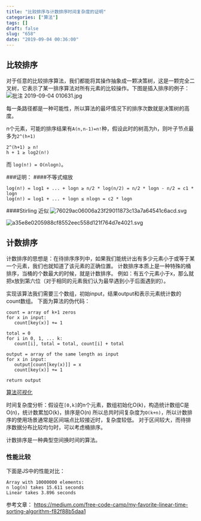```yaml
---
title: "比较排序与计数排序时间复杂度的证明"
categories: ["算法"]
tags: []
draft: false
slug: "658"
date: "2019-09-04 00:36:00"
---
```


## 比较排序

对于任意的比较排序算法，我们都能将其操作抽象成一颗决策树，这是一颗完全二叉树，它表示了某一排序算法对所有元素的比较操作。下图是插入排序的例子：
![批注 2019-09-04 010631.jpg][1]

每一条路径都是一种可能性，所以算法的最坏情况下的排序次数就是决策树的高度。

n个元素，可能的排序结果有`A(n,n-1)=n!`种，假设此时的树高为h，则叶子节点最多为`2^(h+1)`
```text
2^(h+1) ≥ n!  
h + 1 ≥ log2(n!)
```
而 `log(n!) = O(nlogn)`。

###证明：
####不等式缩放
```text
log(n!) = log1 + ... + logn ≥ n/2 * log(n/2) = n/2 * logn - n/2 = c1 * logn
log(n!) = log1 + ... + logn ≤ nlogn = c2 * logn
```

####Stirling 近似
![76029ac06006a23f29011873c13a7a64541c6acd.svg][3]

![a35e8e0205988cf8552eec558d121f764d7e4021.svg][2]


## 计数排序
计数排序的思想是：在待排序序列中，如果我们能统计出有多少元素小于或等于某一个元素，我们也就知道了该元素的正确位置。
计数排序本质上是一种特殊的桶排序，当桶的个数最大的时候，就是计数排序。
例如：有五个元素小于x，那么就把x放到第六位（对于相同的元素我们认为最早遇到小于后面遇到的）。

实现该算法我们需要三个数组，初始input，结果output和表示元素统计数的count数组。
下面为算法的伪代码：
```text
count = array of k+1 zeros
for x in input:
   count[key(x)] += 1

total = 0
for i in 0, 1, ... k:
   count[i], total = total, count[i] + total

output = array of the same length as input
for x in input:
   output[count[key(x)]] = x
   count[key(x)] += 1

return output
```

[算法可视化](https://www.cs.usfca.edu/~galles/visualization/CountingSort.html)

时间复杂度分析：假设在`[0,k]`的n个元素，数组初始化O(k)，构造统计数组C是O(n)，统计数累加O(k)，排序是O(n)
所以总共时间复杂度为`O(k+n)`，所以计数排序的使用场景通常是区间端点比较接近时，复杂度较低。
对于区间较大，而待排序数据分布比较均匀时，可以考虑桶排序。

计数排序是一种典型空间换时间的算法。

### 性能比较
下面是JS中的性能对比：
```text
Array with 10000000 elements:
n log(n) takes 15.611 seconds
Linear takes 3.896 seconds
```
  [1]: https://img.zhangchen915.com/2019/09/373204537.jpg
  [2]: https://img.zhangchen915.com/2019/09/758703429.svg
  [3]: https://img.zhangchen915.com/2019/09/372566834.svg

参考文章：
https://medium.com/free-code-camp/my-favorite-linear-time-sorting-algorithm-f82f88b5daa1
